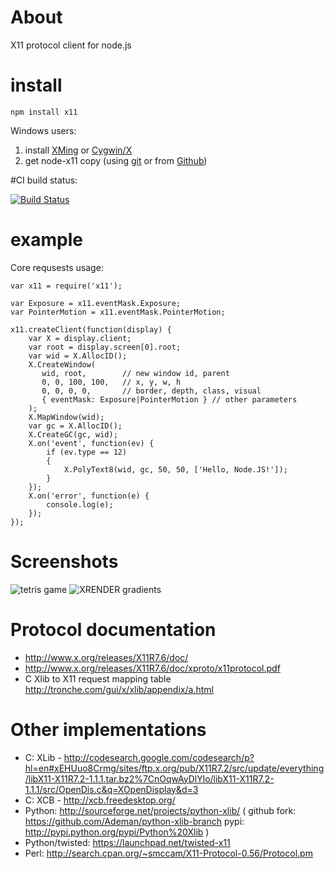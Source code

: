 # About
 X11 protocol client for node.js
# install

`npm install x11`

Windows users:
1) install [XMing](http://www.straightrunning.com/XmingNotes/) or [Cygwin/X](http://x.cygwin.com/) 
2) get node-x11 copy (using [git](http://code.google.com/p/msysgit/downloads/list?can=3) or from [Github](https://github.com/sidorares/node-x11/archives/master ))

#CI build status:

[![Build Status](https://secure.travis-ci.org/sidorares/node-x11.png)](http://travis-ci.org/sidorares/node-x11)

# example

Core requsests usage:

    var x11 = require('x11');

    var Exposure = x11.eventMask.Exposure;
    var PointerMotion = x11.eventMask.PointerMotion;

    x11.createClient(function(display) {
        var X = display.client;
        var root = display.screen[0].root;
        var wid = X.AllocID();
        X.CreateWindow(
           wid, root,        // new window id, parent
           0, 0, 100, 100,   // x, y, w, h
           0, 0, 0, 0,       // border, depth, class, visual
           { eventMask: Exposure|PointerMotion } // other parameters
        );
        X.MapWindow(wid);      
        var gc = X.AllocID();
        X.CreateGC(gc, wid);
        X.on('event', function(ev) {
            if (ev.type == 12)
            {
                X.PolyText8(wid, gc, 50, 50, ['Hello, Node.JS!']); 
            } 
        });
        X.on('error', function(e) {
            console.log(e);
        });
    });

# Screenshots

  ![tetris game](https://lh6.googleusercontent.com/-RCRY9A7WwnA/Tlww0FHP7NI/AAAAAAAAAwo/nxfSxsw6xow/s400/tetris.png)
  ![XRENDER gradients](https://lh4.googleusercontent.com/-VS0BMYYmq6M/Tlww0Y1ij0I/AAAAAAAAAws/pVWsPZ63Yeo/s400/render-gradients.png)
  

# Protocol documentation

  - http://www.x.org/releases/X11R7.6/doc/
  - http://www.x.org/releases/X11R7.6/doc/xproto/x11protocol.pdf
  - C Xlib to X11 request mapping table http://tronche.com/gui/x/xlib/appendix/a.html

# Other implementations

  - C: XLib - http://codesearch.google.com/codesearch/p?hl=en#xEHUuo8Crmg/sites/ftp.x.org/pub/X11R7.2/src/update/everything/libX11-X11R7.2-1.1.1.tar.bz2%7CnOqwAyDlYlo/libX11-X11R7.2-1.1.1/src/OpenDis.c&q=XOpenDisplay&d=3
  - C: XCB - http://xcb.freedesktop.org/
  - Python:  http://sourceforge.net/projects/python-xlib/ ( github fork: https://github.com/Ademan/python-xlib-branch pypi: http://pypi.python.org/pypi/Python%20Xlib )
  - Python/twisted:  https://launchpad.net/twisted-x11
  - Perl: http://search.cpan.org/~smccam/X11-Protocol-0.56/Protocol.pm
